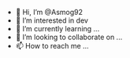 - 👋 Hi, I’m @Asmog92
- 👀 I’m interested in dev
- 🌱 I’m currently learning ...
- 💞️ I’m looking to collaborate on ...
- 📫 How to reach me ...

<!---
Asmog92/Asmog92 is a ✨ special ✨ repository because its `README.md` (this file) appears on your GitHub profile.
You can click the Preview link to take a look at your changes.
--->
